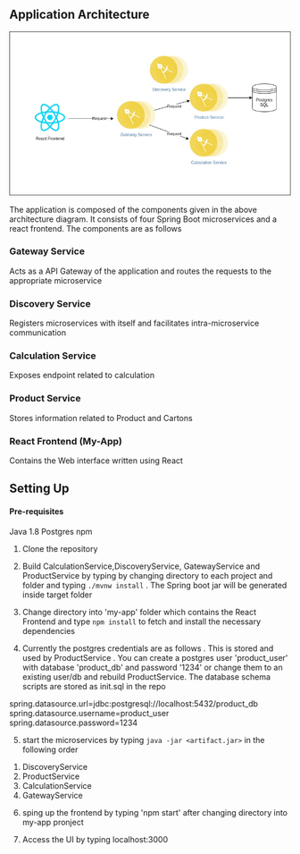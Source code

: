 ## Application Architecture

![Arch diagram](./arch_diagram.jpg?raw=true "Architecture Diagram")

The application is composed of the components given in the above architecture diagram.
It consists of four Spring Boot microservices and a react frontend. The components are as follows

### Gateway Service

Acts as a API Gateway of the application and routes the requests to the appropriate microservice

### Discovery Service

Registers microservices with itself and facilitates intra-microservice communication

### Calculation Service

Exposes endpoint related to calculation

### Product Service

Stores information related to Product and Cartons

### React Frontend (My-App)

Contains the Web interface written using React

## Setting Up

#### Pre-requisites

Java 1.8
Postgres
npm

1) Clone the repository

2) Build CalculationService,DiscoveryService, GatewayService and ProductService by typing by changing directory to each project and folder and typing 
`./mvnw install` . The Spring boot jar will be generated inside target folder

3) Change directory into 'my-app' folder which contains the React Frontend and type `npm install` to fetch and install the necessary dependencies

4) Currently the postgres credentials are as follows . This is stored and used by ProductService . You can create a postgres user 'product_user' with database 'product_db' and password '1234' or change them to an existing user/db and rebuild ProductService. The database schema scripts are stored as init.sql in the repo

spring.datasource.url=jdbc:postgresql://localhost:5432/product_db
spring.datasource.username=product_user
spring.datasource.password=1234

5) start the microservices by typing `java -jar <artifact.jar>` in the following order

1. DiscoveryService
2. ProductService
3. CalculationService
4. GatewayService

6) sping up the frontend by typing 'npm start' after changing directory into my-app pronject

7) Access the UI by typing localhost:3000



